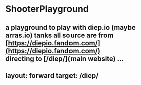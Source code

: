 # ShooterPlayground
a playground to play with diep.io (maybe arras.io) tanks
all source are from [https://diepio.fandom.com/](https://diepio.fandom.com/)  
directing to [/diep/](main website) ...
---
layout: forward
target: /diep/
---
